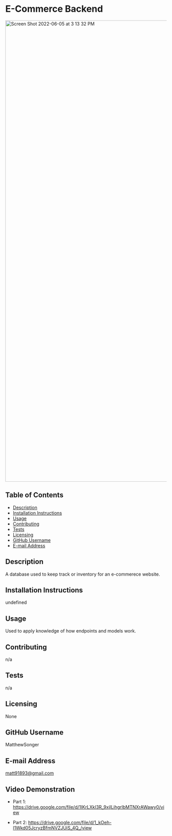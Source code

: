 
  # E-Commerce Backend
<img width="1440" alt="Screen Shot 2022-06-05 at 3 13 32 PM" src="https://user-images.githubusercontent.com/94155400/172068806-63c0f8f1-3669-46c0-8af0-979b4205135f.png">


  ## Table of Contents
  * [Description](#description)
  * [Installation Instructions](#installation-instructions)
  * [Usage](#usage)
  * [Contributing](#contributing)
  * [Tests](#tests)
  * [Licensing](#licensing)
  * [GitHub Username](#github-username)
  * [E-mail Address](#e-mail-address)
  ## Description
  A database used to keep track or inventory for an e-commerece website. 
  
  ## Installation Instructions
  undefined
  
  ## Usage
 Used to apply knowledge of how endpoints and models work.
  
  ## Contributing
  n/a
  
  ## Tests
  n/a
  
  ## Licensing
  None
  
  ## GitHub Username
  MatthewSonger
  
  ## E-mail Address
  matt91893@gmail.com
  
  ## Video Demonstration 
  
  * Part 1:
  https://drive.google.com/file/d/1IKrLXkl3R_9xjlLihgrlbMTNXrAWawy0/view
  
  * Part 2:
  https://drive.google.com/file/d/1_kOeh-l1Wkd05JcryzBfmNVZJUiS_4Q_/view
  

